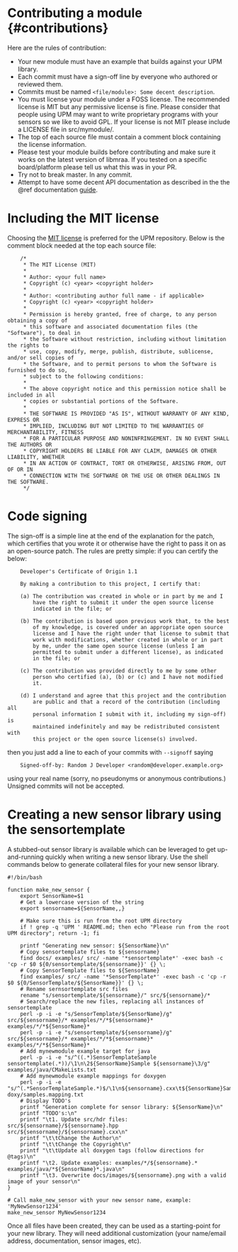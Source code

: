 Contributing a module                         {#contributions}
=====================

Here are the rules of contribution:
- Your new module must have an example that builds against your UPM library.
- Each commit must have a sign-off line by everyone who authored or reviewed
  them.
- Commits must be named `<file/module>: Some decent description`.
- You must license your module under a FOSS license. The recommended license
  is MIT but any permissive license is fine. Please consider that people using
  UPM may want to write proprietary programs with your sensors so we like to
  avoid GPL. If your license is not MIT please include a LICENSE file in
  src/mymodule/.
- The top of each source file must contain a comment block containing the
  license information.
- Please test your module builds before contributing and make sure it works on
  the latest version of libmraa. If you tested on a specific board/platform
  please tell us what this was in your PR.
- Try not to break master. In any commit.
- Attempt to have some decent API documentation as described in the the @ref
  documentation [guide](documentation.md).

Including the MIT license
=========================
Choosing the [MIT license](http://opensource.org/licenses/MIT) is preferred for
the UPM repository.  Below is the comment block needed at the top each source
file:

        /*
         * The MIT License (MIT)
         *
         * Author: <your full name> 
         * Copyright (c) <year> <copyright holder>
         *
         * Author: <contributing author full name - if applicable> 
         * Copyright (c) <year> <copyright holder>
         *
         * Permission is hereby granted, free of charge, to any person obtaining a copy of
         * this software and associated documentation files (the "Software"), to deal in
         * the Software without restriction, including without limitation the rights to
         * use, copy, modify, merge, publish, distribute, sublicense, and/or sell copies of
         * the Software, and to permit persons to whom the Software is furnished to do so,
         * subject to the following conditions:
         *
         * The above copyright notice and this permission notice shall be included in all
         * copies or substantial portions of the Software.
         *
         * THE SOFTWARE IS PROVIDED "AS IS", WITHOUT WARRANTY OF ANY KIND, EXPRESS OR
         * IMPLIED, INCLUDING BUT NOT LIMITED TO THE WARRANTIES OF MERCHANTABILITY, FITNESS
         * FOR A PARTICULAR PURPOSE AND NONINFRINGEMENT. IN NO EVENT SHALL THE AUTHORS OR
         * COPYRIGHT HOLDERS BE LIABLE FOR ANY CLAIM, DAMAGES OR OTHER LIABILITY, WHETHER
         * IN AN ACTION OF CONTRACT, TORT OR OTHERWISE, ARISING FROM, OUT OF OR IN
         * CONNECTION WITH THE SOFTWARE OR THE USE OR OTHER DEALINGS IN THE SOFTWARE.
         */


Code signing
============

The sign-off is a simple line at the end of the explanation for the
patch, which certifies that you wrote it or otherwise have the right to pass it
on as an open-source patch.  The rules are pretty simple: if you can certify
the below:

        Developer's Certificate of Origin 1.1

        By making a contribution to this project, I certify that:

        (a) The contribution was created in whole or in part by me and I
            have the right to submit it under the open source license
            indicated in the file; or

        (b) The contribution is based upon previous work that, to the best
            of my knowledge, is covered under an appropriate open source
            license and I have the right under that license to submit that
            work with modifications, whether created in whole or in part
            by me, under the same open source license (unless I am
            permitted to submit under a different license), as indicated
            in the file; or

        (c) The contribution was provided directly to me by some other
            person who certified (a), (b) or (c) and I have not modified
            it.

        (d) I understand and agree that this project and the contribution
            are public and that a record of the contribution (including all
            personal information I submit with it, including my sign-off) is
            maintained indefinitely and may be redistributed consistent with
            this project or the open source license(s) involved.

then you just add a line to each of your commits with `--signoff` saying

        Signed-off-by: Random J Developer <random@developer.example.org>

using your real name (sorry, no pseudonyms or anonymous contributions.)
Unsigned commits will not be accepted.


Creating a new sensor library using the sensortemplate
=======================================

A stubbed-out sensor library is available which can be leveraged to get
up-and-running quickly when writing a new sensor library.  Use the shell
commands below to generate collateral files for your new sensor library.


```shell
#!/bin/bash

function make_new_sensor {
    export SensorName=$1
    # Get a lowercase version of the string
    export sensorname=${SensorName,,}

    # Make sure this is run from the root UPM directory
    if ! grep -q 'UPM ' README.md; then echo "Please run from the root UPM directory"; return -1; fi

    printf "Generating new sensor: ${SensorName}\n"
    # Copy sensortemplate files to ${sensorname}
    find docs/ examples/ src/ -name '*sensortemplate*' -exec bash -c 'cp -r $0 ${0/sensortemplate/${sensorname}}' {} \;
    # Copy SensorTemplate files to ${SensorName}
    find examples/ src/ -name '*SensorTemplate*' -exec bash -c 'cp -r $0 ${0/SensorTemplate/${SensorName}}' {} \;
    # Rename sernsortemplate src files
    rename "s/sensortemplate/${sensorname}/" src/${sensorname}/*
    # Search/replace the new files, replacing all instances of sensortemplate
    perl -p -i -e "s/SensorTemplate/${SensorName}/g" src/${sensorname}/* examples/*/*${sensorname}* examples/*/*${SensorName}*
    perl -p -i -e "s/sensortemplate/${sensorname}/g" src/${sensorname}/* examples/*/*${sensorname}* examples/*/*${SensorName}*
    # Add mynewmodule example target for java
    perl -p -i -e "s/^((.*)SensorTemplateSample sensortemplate(.*))/\1\n\2${SensorName}Sample ${sensorname}\3/g" examples/java/CMakeLists.txt
    # Add mynewmodule example mappings for doxygen
    perl -p -i -e "s/^(.*SensorTemplateSample.*)$/\1\n${sensorname}.cxx\t${SensorName}Sample.java\t${sensorname}.js\t${sensorname}.py/g" doxy/samples.mapping.txt
    # Display TODO's
    printf "Generation complete for sensor library: ${SensorName}\n"
    printf "TODO's:\n"
    printf "\t1. Update src/hdr files: src/${sensorname}/${sensorname}.hpp src/${sensorname}/${sensorname}.cxx\n"
    printf "\t\tChange the Author\n"
    printf "\t\tChange the Copyright\n"
    printf "\t\tUpdate all doxygen tags (follow directions for @tags)\n"
    printf "\t2. Update examples: examples/*/${sensorname}.* examples/java/*${SensorName}*.java\n"
    printf "\t3. Overwrite docs/images/${sensorname}.png with a valid image of your sensor\n"
}

# Call make_new_sensor with your new sensor name, example: 'MyNewSensor1234'
make_new_sensor MyNewSensor1234
```

Once all files have been created, they can be used as a starting-point for your
new library.  They will need additional customization (your name/email address,
documentation, sensor images, etc).
